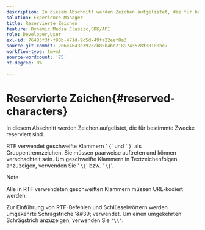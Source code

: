 ```yaml
---
description: In diesem Abschnitt werden Zeichen aufgelistet, die für bestimmte Zwecke reserviert sind.
solution: Experience Manager
title: Reservierte Zeichen
feature: Dynamic Media Classic,SDK/API
role: Developer,User
exl-id: 76483f3f-f98b-471d-9c5d-49fa22eaf8a3
source-git-commit: 206e4643e3926cb85b4be2189743578f88180be7
workflow-type: tm+mt
source-wordcount: '75'
ht-degree: 0%

---
```


# Reservierte Zeichen{#reserved-characters}

In diesem Abschnitt werden Zeichen aufgelistet, die für bestimmte Zwecke reserviert sind.

RTF verwendet geschweifte Klammern &#39; `{`&#39; und &#39; `}`&#39; als Gruppentrennzeichen. Sie müssen paarweise auftreten und können verschachtelt sein. Um geschweifte Klammern in Textzeichenfolgen anzuzeigen, verwenden Sie &#39; `\{`&#39; bzw. &#39; `\}`&#39;.

>[!NOTE]
>
>Alle in RTF verwendeten geschweiften Klammern müssen URL-kodiert werden.

Zur Einführung von RTF-Befehlen und Schlüsselwörtern werden umgekehrte Schrägstriche &#39;\&#39; verwendet. Um einen umgekehrten Schrägstrich anzuzeigen, verwenden Sie `'\\'`.
